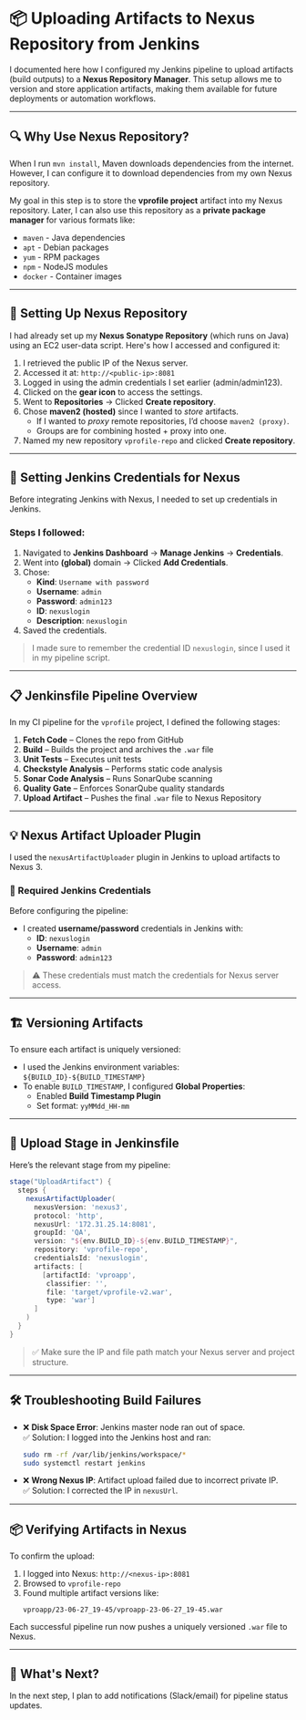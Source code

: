 # 📦 Uploading Artifacts to Nexus Repository from Jenkins

I documented here how I configured my Jenkins pipeline to upload artifacts (build outputs) to a **Nexus Repository Manager**. This setup allows me to version and store application artifacts, making them available for future deployments or automation workflows.

---

## 🔍 Why Use Nexus Repository?

When I run `mvn install`, Maven downloads dependencies from the internet. However, I can configure it to download dependencies from my own Nexus repository.

My goal in this step is to store the **vprofile project** artifact into my Nexus repository. Later, I can also use this repository as a **private package manager** for various formats like:

- `maven` - Java dependencies
- `apt` - Debian packages
- `yum` - RPM packages
- `npm` - NodeJS modules
- `docker` - Container images

---

## 🚀 Setting Up Nexus Repository

I had already set up my **Nexus Sonatype Repository** (which runs on Java) using an EC2 user-data script. Here's how I accessed and configured it:

1. I retrieved the public IP of the Nexus server.
2. Accessed it at: `http://<public-ip>:8081`
3. Logged in using the admin credentials I set earlier (admin/admin123).
4. Clicked on the **gear icon** to access the settings.
5. Went to **Repositories** → Clicked **Create repository**.
6. Chose **maven2 (hosted)** since I wanted to *store* artifacts.
   - If I wanted to *proxy* remote repositories, I’d choose `maven2 (proxy)`.
   - Groups are for combining hosted + proxy into one.
7. Named my new repository `vprofile-repo` and clicked **Create repository**.

---

## 🔐 Setting Jenkins Credentials for Nexus

Before integrating Jenkins with Nexus, I needed to set up credentials in Jenkins.

### Steps I followed:

1. Navigated to **Jenkins Dashboard** → **Manage Jenkins** → **Credentials**.
2. Went into **(global)** domain → Clicked **Add Credentials**.
3. Chose:
   - **Kind**: `Username with password`
   - **Username**: `admin`
   - **Password**: `admin123`
   - **ID**: `nexuslogin`
   - **Description**: `nexuslogin`
4. Saved the credentials.

> I made sure to remember the credential ID `nexuslogin`, since I used it in my pipeline script.

---


## 📋 Jenkinsfile Pipeline Overview

In my CI pipeline for the `vprofile` project, I defined the following stages:

1. **Fetch Code** – Clones the repo from GitHub
2. **Build** – Builds the project and archives the `.war` file
3. **Unit Tests** – Executes unit tests
4. **Checkstyle Analysis** – Performs static code analysis
5. **Sonar Code Analysis** – Runs SonarQube scanning
6. **Quality Gate** – Enforces SonarQube quality standards
7. **Upload Artifact** – Pushes the final `.war` file to Nexus Repository

---

## 💡 Nexus Artifact Uploader Plugin

I used the `nexusArtifactUploader` plugin in Jenkins to upload artifacts to Nexus 3.

### 🧾 Required Jenkins Credentials

Before configuring the pipeline:
- I created **username/password** credentials in Jenkins with:
  - **ID**: `nexuslogin`
  - **Username**: `admin`
  - **Password**: `admin123`

> ⚠️ These credentials must match the credentials for Nexus server access.

---

## 🏗️ Versioning Artifacts

To ensure each artifact is uniquely versioned:
- I used the Jenkins environment variables:  
  `${BUILD_ID}-${BUILD_TIMESTAMP}`  
- To enable `BUILD_TIMESTAMP`, I configured **Global Properties**:
  - Enabled **Build Timestamp Plugin**
  - Set format: `yyMMdd_HH-mm`

---

## 📄 Upload Stage in Jenkinsfile

Here’s the relevant stage from my pipeline:

```groovy
stage("UploadArtifact") {
  steps {
    nexusArtifactUploader(
      nexusVersion: 'nexus3',
      protocol: 'http',
      nexusUrl: '172.31.25.14:8081',
      groupId: 'QA',
      version: "${env.BUILD_ID}-${env.BUILD_TIMESTAMP}",
      repository: 'vprofile-repo',
      credentialsId: 'nexuslogin',
      artifacts: [
        [artifactId: 'vproapp',
         classifier: '',
         file: 'target/vprofile-v2.war',
         type: 'war']
      ]
    )
  }
}
```

> ✅ Make sure the IP and file path match your Nexus server and project structure.

---

## 🛠 Troubleshooting Build Failures

- ❌ **Disk Space Error**: Jenkins master node ran out of space.  
  ✅ Solution: I logged into the Jenkins host and ran:
  ```bash
  sudo rm -rf /var/lib/jenkins/workspace/*
  sudo systemctl restart jenkins
  ```

- ❌ **Wrong Nexus IP**: Artifact upload failed due to incorrect private IP.  
  ✅ Solution: I corrected the IP in `nexusUrl`.

---

## 📦 Verifying Artifacts in Nexus

To confirm the upload:
1. I logged into Nexus: `http://<nexus-ip>:8081`
2. Browsed to `vprofile-repo`
3. Found multiple artifact versions like:
   ```
   vproapp/23-06-27_19-45/vproapp-23-06-27_19-45.war
   ```

Each successful pipeline run now pushes a uniquely versioned `.war` file to Nexus.

---

## 🔔 What's Next?

In the next step, I plan to add notifications (Slack/email) for pipeline status updates.


